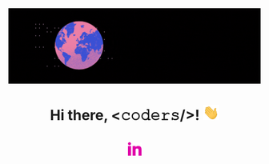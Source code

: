 <div align="center">
	<img src="https://github.com/tkachuk-ai/tkachuk-ai/raw/main/Welcome.gif">
</div>

<h1 align="center">Hi there, <𝚌𝚘𝚍𝚎𝚛𝚜/>! <img src="https://github.com/tkachuk-ai/tkachuk-ai/raw/main/Hand.gif" width="32px"></h1>
<br>
<div align="center" href="http://www.linkedin.com/in/otkachukSE"> <img alt="Oleksandra @LinkedIN" width="27px" src="https://github.com/tkachuk-ai/tkachuk-ai/raw/main/LinkedIn icon.png" />
</div>
